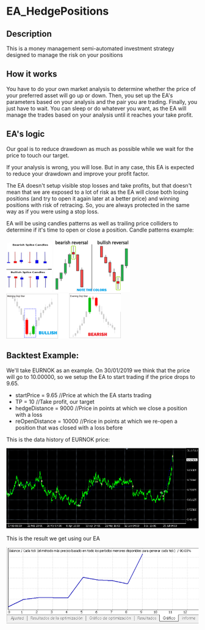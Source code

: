 # EA_HedgePositions

## Description
This is a money management semi-automated investment strategy designed to manage the risk on your positions

## How it works
You have to do your own market analysis to determine whether the price of your preferred asset will go up or down.
Then, you set up the EA's parameters based on your analysis and the pair you are trading.
Finally, you just have to wait. You can sleep or do whatever you want, as the EA will manage the trades based on your analysis until it reaches your take profit.

## EA's logic
Our goal is to reduce drawdown as much as possible while we wait for the price to touch our target. 

If your analysis is wrong, you will lose. But in any case, this EA is expected to reduce your drawdown and improve your profit factor.

The EA doesn't setup visible stop losses and take profits, but that doesn't mean that we are exposed to a lot of risk as the EA will close both losing positions (and try to open it again later at a better price) and winning positions with risk of retracing. So, you are always protected in the same way as if you were using a stop loss.

EA will be using candles patterns as well as trailing price colliders to determine if it's time to open or close a position. 
Candle patterns example:
<p align="left">
  <img src="Screenshots/spike_candle.png" width="120" title="Candles">  
  <img src="Screenshots/reversal_candle.png" width="200" title="Candles"> 
  <img src="Screenshots/morning_star.png" width="300" title="Candles"> 
</p>

## Backtest Example:
We'll take EURNOK as an example.
On 30/01/2019 we think that the price will go to 10.00000, so we setup the EA to start trading if the price drops to 9.65.
* startPrice = 9.65 //Price at which the EA starts trading
* TP = 10 //Take profit, our target
* hedgeDistance = 9000 //Price in points at which we close a position with a loss
* reOpenDistance = 10000 //Price in points at which we re-open a position that was closed with a loss before

This is the data history of EURNOK price:
<p align="left">
  <img src="Screenshots/history_EURNOK.png" width="1000" title="History">  
</p>

This is the result we get using our EA
<p align="left">
  <img src="Screenshots/backtest_graph_EURNOK.png" width="1000" title="Backtest">  
</p>
